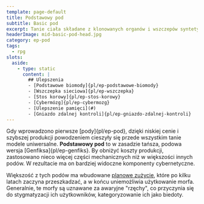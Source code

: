 ```yaml
---
template: page-default
title: Podstawowy pod
subtitle: Basic pod
excerpt: Tanie ciała składane z klonowanych organów i wszczepów syntetycznych
headerImage: mid-basic-pod-head.jpg
category: ep-pod
tags:
  - rpg
slots:
  aside:
    - type: static
      content: |
        ## Ulepszenia
        - [Podstawowe biomody]{pl/ep-podstawowe-biomody}
        - [Wszczepka sieciowa]{pl/ep-wszczepka}
        - [Stos korowy]{pl/ep-stos-korowy}
        - [Cybermózg]{pl/ep-cybermozg}
        - [Ulepszenie pamięci](#)
        - [Gniazdo zdalnej kontroli]{pl/ep-gniazdo-zdalnej-kontroli}
---
```

Gdy wprowadzono pierwsze [pody]{pl/ep-pod}, dzięki niskiej cenie i szybszej produkcji powodzeniem cieszyły się przede wszystkim tanie modele uniwersalne. **Podstawowy pod** to w zasadzie tańsza, podowa wersja [Genfiksa]{pl/ep-genfiks}. By obniżyć koszty produkcji, zastosowano nieco więcej części mechanicznych niż w większości innych podów. W rezultacie ma on bardziej widoczne komponenty cybernetyczne.

Większość z tych podów ma wbudowane [planowe zużycie](https://pl.wikipedia.org/wiki/Planowane_postarzanie_produktu), które po kilku latach zaczyna przeszkadzać, a w końcu uniemożliwia użytkowanie morfa. Generalnie, te morfy są uznawane za awaryjne "rzęchy", co przyczynia się do stygmatyzacji ich użytkowników, kategoryzowanie ich jako biedoty.
